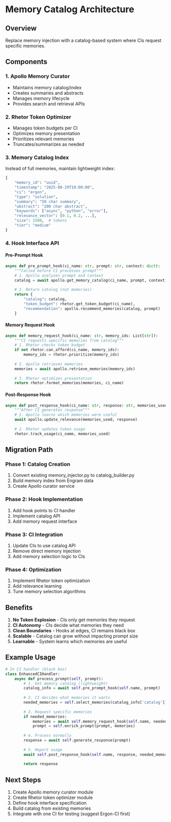 # Memory Catalog Architecture

## Overview
Replace memory injection with a catalog-based system where CIs request specific memories.

## Components

### 1. Apollo Memory Curator
- Maintains memory catalog/index
- Creates summaries and abstracts
- Manages memory lifecycle
- Provides search and retrieval APIs

### 2. Rhetor Token Optimizer  
- Manages token budgets per CI
- Optimizes memory presentation
- Prioritizes relevant memories
- Truncates/summarizes as needed

### 3. Memory Catalog Index
Instead of full memories, maintain lightweight index:
```python
{
    "memory_id": "uuid",
    "timestamp": "2025-08-29T10:00:00",
    "ci": "ergon",
    "type": "solution",
    "summary": "50 char summary",
    "abstract": "200 char abstract",
    "keywords": ["async", "python", "error"],
    "relevance_vector": [0.1, 0.2, ...],
    "size": 1500,  # tokens
    "tier": "medium"
}
```

### 4. Hook Interface API

#### Pre-Prompt Hook
```python
async def pre_prompt_hook(ci_name: str, prompt: str, context: dict):
    """Called before CI processes prompt"""
    # 1. Apollo analyzes prompt and context
    catalog = await apollo.get_memory_catalog(ci_name, prompt, context)
    
    # 2. Return catalog (not memories)
    return {
        "catalog": catalog,
        "token_budget": rhetor.get_token_budget(ci_name),
        "recommendation": apollo.recommend_memories(catalog, prompt)
    }
```

#### Memory Request Hook
```python
async def memory_request_hook(ci_name: str, memory_ids: List[str]):
    """CI requests specific memories from catalog"""
    # 1. Rhetor checks token budget
    if not rhetor.can_afford(ci_name, memory_ids):
        memory_ids = rhetor.prioritize(memory_ids)
    
    # 2. Apollo retrieves memories
    memories = await apollo.retrieve_memories(memory_ids)
    
    # 3. Rhetor optimizes presentation
    return rhetor.format_memories(memories, ci_name)
```

#### Post-Response Hook
```python
async def post_response_hook(ci_name: str, response: str, memories_used: List[str]):
    """After CI generates response"""
    # 1. Apollo learns which memories were useful
    await apollo.update_relevance(memories_used, response)
    
    # 2. Rhetor updates token usage
    rhetor.track_usage(ci_name, memories_used)
```

## Migration Path

### Phase 1: Catalog Creation
1. Convert existing memory_injector.py to catalog_builder.py
2. Build memory index from Engram data
3. Create Apollo curator service

### Phase 2: Hook Implementation  
1. Add hook points to CI handler
2. Implement catalog API
3. Add memory request interface

### Phase 3: CI Integration
1. Update CIs to use catalog API
2. Remove direct memory injection
3. Add memory selection logic to CIs

### Phase 4: Optimization
1. Implement Rhetor token optimization
2. Add relevance learning
3. Tune memory selection algorithms

## Benefits
1. **No Token Explosion** - CIs only get memories they request
2. **CI Autonomy** - CIs decide what memories they need
3. **Clean Boundaries** - Hooks at edges, CI remains black box
4. **Scalable** - Catalog can grow without impacting prompt size
5. **Learnable** - System learns which memories are useful

## Example Usage

```python
# In CI handler (black box)
class EnhancedCIHandler:
    async def process_prompt(self, prompt):
        # 1. Get memory catalog (lightweight)
        catalog_info = await self.pre_prompt_hook(self.name, prompt)
        
        # 2. CI decides what memories it wants
        needed_memories = self.select_memories(catalog_info['catalog'])
        
        # 3. Request specific memories
        if needed_memories:
            memories = await self.memory_request_hook(self.name, needed_memories)
            prompt = self.enrich_prompt(prompt, memories)
        
        # 4. Process normally
        response = await self.generate_response(prompt)
        
        # 5. Report usage
        await self.post_response_hook(self.name, response, needed_memories)
        
        return response
```

## Next Steps
1. Create Apollo memory curator module
2. Create Rhetor token optimizer module  
3. Define hook interface specification
4. Build catalog from existing memories
5. Integrate with one CI for testing (suggest Ergon-CI first)